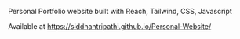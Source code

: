Personal Portfolio website built with Reach, Tailwind, CSS, Javascript

Available at https://siddhantripathi.github.io/Personal-Website/